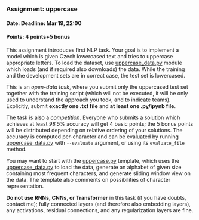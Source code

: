 ### Assignment: uppercase
#### Date: Deadline: Mar 19, 22:00
#### Points: 4 points+5 bonus

This assignment introduces first NLP task. Your goal is to implement a model
which is given Czech lowercased text and tries to uppercase appropriate letters.
To load the dataset, use
[uppercase_data.py](https://github.com/ufal/npfl138/tree/master/labs/03/uppercase_data.py)
module which loads (and if required also downloads) the data. While the training
and the development sets are in correct case, the test set is lowercased.

This is an _open-data task_, where you submit only the uppercased test set
together with the training script (which will not be executed, it will be
only used to understand the approach you took, and to indicate teams).
Explicitly, submit **exactly one .txt file** and **at least one .py/ipynb file**.

The task is also a [_competition_](https://ufal.mff.cuni.cz/courses/npfl138/2324-summer#competitions). Everyone who submits
a solution which achieves at least _98.5%_ accuracy will get 4 basic points; the
5 bonus points will be distributed depending on relative ordering of your
solutions. The accuracy is computed per-character and can be evaluated
by running [uppercase_data.py](https://github.com/ufal/npfl138/tree/master/labs/03/uppercase_data.py)
with `--evaluate` argument, or using its `evaluate_file` method.

You may want to start with the
[uppercase.py](https://github.com/ufal/npfl138/tree/master/labs/03/uppercase.py)
template, which uses the
[uppercase_data.py](https://github.com/ufal/npfl138/tree/master/labs/03/uppercase_data.py)
to load the data, generate an alphabet of given size containing most frequent
characters, and generate sliding window view on the data. The template also
comments on possibilities of character representation.

**Do not use RNNs, CNNs, or Transformer** in this task (if you have doubts, contact me);
fully connected layers (and therefore also embedding layers), any activations,
residual connections, and any regularization layers are fine.
